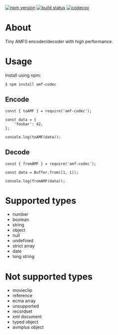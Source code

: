 [![npm version](https://img.shields.io/npm/v/amf-codec.svg?logo=npm)](https://www.npmjs.com/package/amf-codec)
[![build status](https://github.com/csimi/amf-codec/workflows/build/badge.svg)](https://github.com/csimi/amf-codec/actions)
[![codecov](https://codecov.io/gh/csimi/amf-codec/branch/master/graph/badge.svg)](https://codecov.io/gh/csimi/amf-codec)

# About

Tiny AMF0 encoder/decoder with high performance.

# Usage

Install using npm:

```
$ npm install amf-codec
```

## Encode

```
const { toAMF } = require('amf-codec');

const data = {
	'foobar': 42,
};

console.log(toAMF(data));
```

## Decode

```
const { fromAMF } = require('amf-codec');

const data = Buffer.from([1, 1]);

console.log(fromAMF(data));
```

# Supported types

- number
- boolean
- string
- object
- null
- undefined
- strict array
- date
- long string

# Not supported types

- movieclip
- reference
- ecma array
- unsupported
- recordset
- xml document
- typed object
- avmplus object
